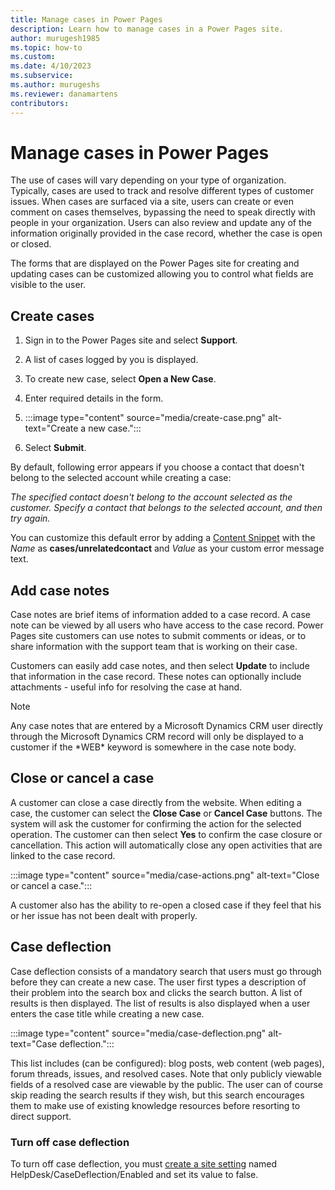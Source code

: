 ```yaml
---
title: Manage cases in Power Pages
description: Learn how to manage cases in a Power Pages site.
author: murugesh1985
ms.topic: how-to
ms.custom: 
ms.date: 4/10/2023
ms.subservice: 
ms.author: murugeshs
ms.reviewer: danamartens
contributors:
---
```


# Manage cases in Power Pages

The use of cases will vary depending on your type of organization. Typically, cases are used to track and resolve different types of customer issues. When cases are surfaced via a site, users can create or even comment on cases themselves, bypassing the need to speak directly with people in your organization. Users can also review and update any of the information originally provided in the case record, whether the case is open or closed. 

The forms that are displayed on the Power Pages site for creating and updating cases can be customized allowing you to control what fields are visible to the user.

## Create cases

1. Sign in to the Power Pages site and select **Support**.

2. A list of cases logged by you is displayed.

3. To create new case, select **Open a New Case**.

4. Enter required details in the form.
1. 
    :::image type="content" source="media/create-case.png" alt-text="Create a new case.":::

5. Select **Submit**.

By default, following error appears if you choose a contact that doesn't belong to the selected account while creating a case:
 
*The specified contact doesn't belong to the account selected as the customer. Specify a contact that belongs to the selected account, and then try again.*
 
You can customize this default error by adding a [Content Snippet](../../configure/content-snippets.md)  with the *Name* as **cases/unrelatedcontact** and *Value* as your custom error message text.

## Add case notes

Case notes are brief items of information added to a case record. A case note can be viewed by all users who have access to the case record. Power Pages site customers can use notes to submit comments or ideas, or to share information with the support team that is working on their case. 

Customers can easily add case notes, and then select **Update** to include that information in the case record. These notes can optionally include attachments - useful info for resolving the case at hand.

> [!NOTE]
> Any case notes that are entered by a Microsoft Dynamics CRM user directly through the Microsoft Dynamics CRM record will only be displayed to a customer if the \*WEB\* keyword is somewhere in the case note body.

## Close or cancel a case 

A customer can close a case directly from the website. When editing a case, the customer can select the **Close Case** or **Cancel Case** buttons. The system will ask the customer for confirming the action for the selected operation. The customer can then select **Yes** to confirm the case closure or cancellation. This action will automatically close any open activities that are linked to the case record.

:::image type="content" source="media/case-actions.png" alt-text="Close or cancel a case.":::

A customer also has the ability to re-open a closed case if they feel that his or her issue has not been dealt with properly.

## Case deflection

Case deflection consists of a mandatory search that users must go through before they can create a new case. The user first types a description of their problem into the search box and clicks the search button. A list of results is then displayed. The list of results is also displayed when a user enters the case title while creating a new case.

:::image type="content" source="media/case-deflection.png" alt-text="Case deflection.":::

This list includes (can be configured): blog posts, web content (web pages), forum threads, issues, and resolved cases.  Note that only publicly viewable fields of a resolved case are viewable by the public. The user can of course skip reading the search results if they wish, but this search encourages them to make use of existing knowledge resources before resorting to direct support.

### Turn off case deflection

To turn off case deflection, you must [create a site setting](/power-apps/maker/portals/configure/configure-site-settings) named HelpDesk/CaseDeflection/Enabled and set its value to false.
